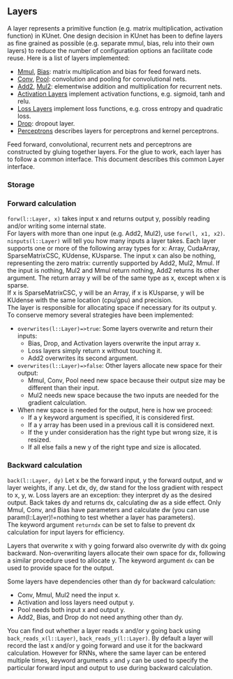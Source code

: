 ## Layers

A layer represents a primitive function (e.g. matrix multiplication,
activation function) in KUnet.  One design decision in KUnet has been
to define layers as fine grained as possible (e.g. separate mmul,
bias, relu into their own layers) to reduce the number of
configuration options an facilitate code reuse.  Here is a list of
layers implemented:

* [Mmul](https://github.com/denizyuret/KUnet.jl/blob/master/src/mmul.jl), [Bias](https://github.com/denizyuret/KUnet.jl/blob/master/src/bias.jl): matrix multiplication and bias for feed forward nets.
* [Conv](https://github.com/denizyuret/KUnet.jl/blob/master/src/conv.jl), [Pool](https://github.com/denizyuret/KUnet.jl/blob/master/src/pool.jl): convolution and pooling for convolutional nets.
* [Add2](https://github.com/denizyuret/KUnet.jl/blob/master/src/add2.jl), [Mul2](https://github.com/denizyuret/KUnet.jl/blob/master/src/mul2.jl): elementwise addition and multiplication for recurrent nets.
* [Activation Layers](actf.md) implement activation functions, e.g. sigmoid, tanh and relu.
* [Loss Layers](loss.md) implement loss functions, e.g. cross entropy and quadratic loss.
* [Drop](https://github.com/denizyuret/KUnet.jl/blob/master/src/drop.jl): dropout layer.
* [Perceptrons](perceptron.md) describes layers for perceptrons and kernel perceptrons.

Feed forward, convolutional, recurrent nets and perceptrons are
constructed by gluing together layers.  For the glue to work, each
layer has to follow a common interface.  This document describes this
common Layer interface.

### Storage



### Forward calculation

`forw(l::Layer, x)` takes input x and returns output y, possibly reading and/or writing some internal state.  
For layers with more than one input (e.g. Add2, Mul2), use `forw(l, x1, x2)`.  `ninputs(l::Layer)` will tell you how many inputs a layer takes.
Each layer supports one or more of the following array types for x: Array, CudaArray, SparseMatrixCSC, KUdense, KUsparse.
The input x can also be nothing, representing the zero matrix: currently supported by Add2, Mul2, Mmul.  If the input is nothing, Mul2 and Mmul return nothing, Add2 returns its other argument.
The return array y will be of the same type as x, except when x is sparse.  
If x is SparseMatrixCSC, y will be an Array, if x is KUsparse, y will be KUdense with the same location (cpu/gpu) and precision.  
The layer is responsible for allocating space if necessary for its output y.  
To conserve memory several strategies have been implemented:

* `overwrites(l::Layer)=>true`: Some layers overwrite and return their inputs:
  - Bias, Drop, and Activation layers overwrite the input array x.
  - Loss layers simply return x without touching it.
  - Add2 overwrites its second argument.
* `overwrites(l::Layer)=>false`: Other layers allocate new space for their output:
  - Mmul, Conv, Pool need new space because their output size may be different than their input.
  - Mul2 needs new space because the two inputs are needed for the gradient calculation.
* When new space is needed for the output, here is how we proceed:
  - If a y keyword argument is specified, it is considered first.
  - If a y array has been used in a previous call it is considered next.
  - If the y under consideration has the right type but wrong size, it is resized.
  - If all else fails a new y of the right type and size is allocated.

### Backward calculation

`back(l::Layer, dy)` Let x be the forward input, y the forward output, and w layer weights, if any.
Let dx, dy, dw stand for the loss gradient with respect to x, y, w.
Loss layers are an exception: they interpret dy as the desired output.
Back takes dy and returns dx, calculating dw as a side effect.
Only Mmul, Conv, and Bias have parameters and calculate dw (you can use param(l::Layer)!=nothing to test whether a layer has parameters).  
The keyword argument `returndx` can be set to false to prevent dx calculation for input layers for efficiency.

Layers that overwrite x with y going forward also overwrite dy with dx
going backward.  Non-overwriting layers allocate their own space for
dx, following a similar procedure used to allocate y.  The keyword
argument `dx` can be used to provide space for the output.

Some layers have dependencies other than dy for backward calculation:

* Conv, Mmul, Mul2 need the input x.
* Activation and loss layers need output y.
* Pool needs both input x and output y.
* Add2, Bias, and Drop do not need anything other than dy.

You can find out whether a layer reads x and/or y going back using
`back_reads_x(l::Layer)`, `back_reads_y(l::Layer)`.  By default a
layer will record the last x and/or y going forward and use it for the
backward calculation.  However for RNNs, where the same layer can be
entered multiple times, keyword arguments `x` and `y` can be used to
specify the particular forward input and output to use during backward
calculation.

<!---

# DEAD TEXT

TODO: rename layer -> op

TODO: mention keyword args forw/y and back/dx.

TODO: consider allocating layers rather than matrices for the RNN.
Have to figure out weight sharing for Mmul, Conv, and Bias.

TODO: write static rnn analyzer and give warnings.

TODO: rethink the layer/net dichotomy: allow for compound layers such
as lstm, possibly create a recursive data structure that can
encapsulate rnn and net (however rnn keeps track of history but net
does not, on the other hand net can be seen as a single time step
rnn).  Allowing easy construction of high level abstractions.

TODO: implement dropout using mul2.

TODO: rethink param(l) interface.

TODO: implement and document needx, needy.

TODO: specify which layer supports which array

TODO: 


Feed forward networks recall the last x for each layer by recording it in l.x.
They overwrite dx and dw as necessary.

RNNs cannot do this:
The same layer gets called on many different x's during the forward pass.
- We need to specify the x for back.
- dw should be initialized to zero and cumulatively incremented.
There may be multiple inputs to the layer:
- Add2 and Mul2 have two x's.
The output of the layer may be used by more than one other layer:
- dx should be initialized to zero and cumulatively incremented for such layers.
Layers overwrite their inputs:
- we have lost the original x's.
How to accept preallocated dx's:
- we have multiple forw calls, so a single dx array won't cut it.

Can we do all this preserving the feed forward interface and avoiding
unnecessary allocation and initialization?

Going forward we have the option of overwriting x with y.
Going back we have the option of overwriting dy or x with dx.

Overwriting good for two reasons:
- avoid allocation, use less space.
- avoid copying!?  add2/dx, bias/dx, loss/y

Can we automatically detect garbage blobs and reuse? When does a blob become garbage?
When nobody else is going to use it in the future:
- forw this time step
- forw future time steps
- back

Going forward all layers need is their x, so we have a problem only when x's are reused.
i.e. if an x is used once, it becomes garbage as soon as y is computed.

Going back layers may need:
- dy: add2, bias, drop
- dy,x: conv, mmul, mul2, loss
- dy,y: actf?
- dy,x,y: pool?

Going back dx and dw may have to be incremented multiple times.
Going forward all y is written only once.
We have a tree going forward: each blob is written by a unique layer[i,t]
then possibly overwritten with reuse.

Overwriting x going forward is bad because x may be later needed by:
- you going backward this time step?
- another layer going forward with the same input?
- previous layer needs its y going back.

Overwriting dy going back is bad when:
- multiple incremental updates are needed when multiple outputs: 
-- mmul and mul2 are siblings with input from actf, mmul, data.
- separate dx are needed for multiple inputs: mul2,add2 neighter modify dy.

Reusing x for dx is bad when:

Overwriting dw going back is bad when:
- always: each time step will incrementally update dw.
=> modify mmul, conv, bias so dw can be reset or incremented.


For each cell compute: inputs, forwdeps, backdeps.
inputs[n] are the cells forw net[n] uses to calculate cell[n].
forwdeps[n] are the cells that use cell[n] in forw calculation.
backdeps[n] are the cells that use cell[n] in back calculation.

Forw overwrite x is ok if nobody else is going to use x.
forwdeps[x] should be a singleton
backdeps[x] should be empty

Back overwrite dy is ok unless:
- mul2 needs to send it back to two inputs.
- add2 duplicates it so there is shared memory going back.
- if forwdeps > 1 we will have multiple incremental updates.

Back overwrite x is ok unless:
- that x is somebody's y, which they may need.
- check to see if backdeps[x] is empty.
- why did we never use this?

This is like immediate gc().

|x|==|y| for actf,bias,drop,loss,add2,mul2
|x|!=|y| for conv,mmul,pool

Overwrite x  going forw is only an option if |x|==|y|.  All except mul2 overwrite.
Overwrite dy going back is only an option if |x|==|y|.
Overwrite x going back is always an option. (unless parent needs y,dy).
only actf and pool need y.

How about using the same y grid to compute dy?

Ask the user to insert copy layers?

Can back for mmul overwrite x?

--->
